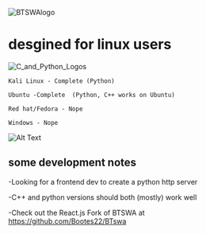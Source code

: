 
![BTSWAlogo](https://github.com/user-attachments/assets/3d8ccd33-cd25-4553-abb6-8a2826b30293)

# desgined for linux users


![C_and_Python_Logos](https://github.com/user-attachments/assets/f764b3b3-806f-4a3f-bdaf-75f1e4c73178)










    Kali Linux - Complete (Python)

    Ubuntu -Complete  (Python, C++ works on Ubuntu)

    Red hat/Fedora - Nope

    Windows - Nope 




![Alt Text](https://media1.tenor.com/m/tZ2Xd8LqAnMAAAAd/typing-fast.gif)

some development notes
--
-Looking for a frontend dev to create a python http server 

-C++ and python versions should both (mostly) work well

-Check out the React.js Fork of BTSWA at https://github.com/Bootes22/BTswa 
